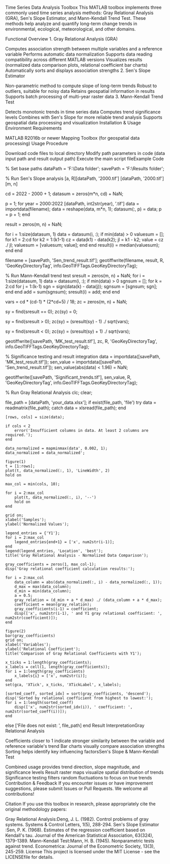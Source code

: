Time Series Data Analysis Toolbox
This MATLAB toolbox implements three commonly used time series analysis methods: Gray Relational Analysis (GRA), Sen's Slope Estimator, and Mann-Kendall Trend Test. These methods help analyze and quantify long-term change trends in environmental, ecological, meteorological, and other domains.

Functional Overview
​​1. Gray Relational Analysis (GRA)​​

Computes association strength between multiple variables and a reference variable
Performs automatic data normalization
Supports data reading compatibility across different MATLAB versions
Visualizes results (normalized data comparison plots, relational coefficient bar charts)
Automatically sorts and displays association strengths
​​2. Sen's Slope Estimator​​

Non-parametric method to compute slope of long-term trends
Robust to outliers, suitable for noisy data
Retains geospatial information in results
Supports batch processing of multi-year raster data
​​3. Mann-Kendall Trend Test​​

Detects monotonic trends in time series data
Computes trend significance levels
Combines with Sen's Slope for more reliable trend analysis
Supports geospatial data processing and visualization
Installation & Usage
​​Environment Requirements​​

MATLAB R2016b or newer
Mapping Toolbox (for geospatial data processing)
​​Usage Procedure​​

Download code files to local directory
Modify path parameters in code (data input path and result output path)
Execute the main script file
​​Example Code​​

% Set base paths
dataPath = 'F:\Data folder\';
savePath = 'F:\Results folder\';

% Run Sen's Slope analysis
[a, R][dataPath, '2000.tif']
[dataPath, '2000.tif']
[m, n]

cd = 2022 - 2000 + 1;
datasum = zeros(m*n, cd) + NaN;

p = 1;
for year = 2000:2022
[dataPath, int2str(year), '.tif']
    data = importdata(filename);
    data = reshape(data, m*n, 1);
    datasum(:, p) = data;
    p = p + 1;
end

result = zeros(m, n) + NaN;

for i = 1:size(datasum, 1)
    data = datasum(i, :);
    if min(data) > 0
        valuesum = [];
        for k1 = 2:cd
            for k2 = 1:(k1-1)
                cz = data(k1) - data(k2);
                jl = k1 - k2;
                value = cz ./ jl;
                valuesum = [valuesum; value];
            end
        end
        result(i) = median(valuesum);
    end
end

filename = [savePath, 'Sen_trend_result.tif'];
geotiffwrite(filename, result, R, 'GeoKeyDirectoryTag', info.GeoTIFFTags.GeoKeyDirectoryTag);

% Run Mann-Kendall trend test
sresult = zeros(m, n) + NaN;
for i = 1:size(datasum, 1)
    data = datasum(i, :);
    if min(data) > 0
        sgnsum = [];
        for k = 2:cd
            for j = 1:(k-1)
                sgn = sign(data(k) - data(j));
                sgnsum = [sgnsum; sgn];
            end
        end
        add = sum(sgnsum);
        sresult(i) = add;
    end
end

vars = cd * (cd-1) * (2*cd+5) / 18;
zc = zeros(m, n) + NaN;

sy = find(sresult == 0);
zc(sy) = 0;

sy = find(sresult > 0);
zc(sy) = (sresult(sy) - 1) ./ sqrt(vars);

sy = find(sresult < 0);
zc(sy) = (sresult(sy) + 1) ./ sqrt(vars);

geotiffwrite([savePath, 'MK_test_result.tif'], zc, R, 'GeoKeyDirectoryTag', info.GeoTIFFTags.GeoKeyDirectoryTag);

% Significance testing and result integration
data = importdata([savePath, 'MK_test_result.tif']);
sen_value = importdata([savePath, 'Sen_trend_result.tif']);
sen_value(abs(data) < 1.96) = NaN;

geotiffwrite([savePath, 'Significant_trends.tif'], sen_value, R, 'GeoKeyDirectoryTag', info.GeoTIFFTags.GeoKeyDirectoryTag);

% Run Gray Relational Analysis
clc;
clear;

file_path = [dataPath, 'your_data.xlsx'];
if exist(file_path, 'file')
    try
        data = readmatrix(file_path);
    catch
        data = xlsread(file_path);
    end
    
    [rows, cols] = size(data);
    
    if cols < 2
        error('Insufficient columns in data. At least 2 columns are required.');
    end
    
    data_normalized = mapminmax(data', 0.002, 1);
    data_normalized = data_normalized';
    
    figure(1)
    t = [1:rows];
    plot(t, data_normalized(:, 1), 'LineWidth', 2)
    hold on
    
    max_col = min(cols, 10);
    
    for i = 2:max_col
        plot(t, data_normalized(:, i), '--')
        hold on
    end
    
    grid on;
    xlabel('Samples');
    ylabel('Normalized Values');
    
    legend_entries = {'Y1'};
    for i = 2:max_col
        legend_entries{end+1} = ['x', num2str(i-1)];
    end
    legend(legend_entries, 'Location', 'best');
    title('Gray Relational Analysis - Normalized Data Comparison');
    
    gray_coefficients = zeros(1, max_col-1);
    disp('Gray relational coefficient calculation results:');
    
    for i = 2:max_col
        data_column = abs(data_normalized(:, i) - data_normalized(:, 1));
        d_max = max(data_column);
        d_min = min(data_column);
        a = 0.5;
        gray_relation = (d_min + a * d_max) ./ (data_column + a * d_max);
        coefficient = mean(gray_relation);
        gray_coefficients(i-1) = coefficient;
        disp(['x', num2str(i-1), ' and Y1 gray relational coefficient: ', num2str(coefficient)]);
    end
    
    figure(2)
    bar(gray_coefficients)
    grid on;
    xlabel('Variables');
    ylabel('Relational Coefficient');
    title('Comparison of Gray Relational Coefficients with Y1');
    
    x_ticks = 1:length(gray_coefficients);
    x_labels = cell(1, length(gray_coefficients));
    for i = 1:length(gray_coefficients)
        x_labels{i} = ['x', num2str(i)];
    end
    set(gca, 'XTick', x_ticks, 'XTickLabel', x_labels);
    
    [sorted_coeff, sorted_idx] = sort(gray_coefficients, 'descend');
    disp('Sorted by relational coefficient from highest to lowest:');
    for i = 1:length(sorted_coeff)
        disp(['x', num2str(sorted_idx(i)), ' coefficient: ', num2str(sorted_coeff(i))]);
    end
else
['File does not exist: ', file_path]
end
Result Interpretation
​​Gray Relational Analysis​​

Coefficients closer to 1 indicate stronger similarity between the variable and reference variable's trend
Bar charts visually compare association strengths
Sorting helps identify key influencing factors
​​Sen's Slope & Mann-Kendall Test​​

Combined usage provides trend direction, slope magnitude, and significance levels
Result raster maps visualize spatial distribution of trends
Significance testing filters random fluctuations to focus on true trends
Contribution & Feedback
If you encounter issues or have improvement suggestions, please submit Issues or Pull Requests. We welcome all contributions!

Citation
If you use this toolbox in research, please appropriately cite the original methodology papers:

​​Gray Relational Analysis​​:Deng, J. L. (1982). Control problems of gray systems. Systems & Control Letters, 1(5), 288-294.
​​Sen's Slope Estimator​​:Sen, P. K. (1968). Estimates of the regression coefficient based on Kendall's tau. Journal of the American Statistical Association, 63(324), 1379-1389.
​​Mann-Kendall Test​​:Mann, H. B. (1945). Nonparametric tests against trend. Econometrica: Journal of the Econometric Society, 13(3), 245-259.
License
This project is licensed under the MIT License - see the LICENSEfile for details.
